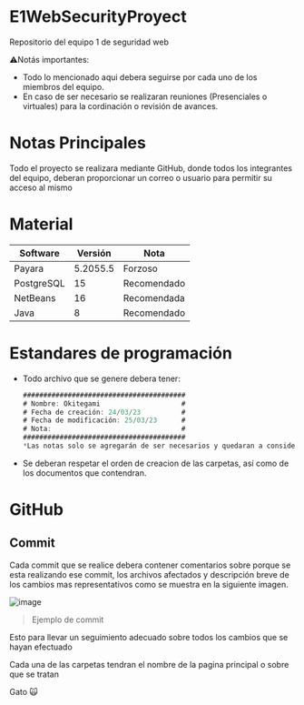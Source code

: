 # E1WebSecurityProyect
Repositorio del equipo 1 de seguridad web

⚠️Notás importantes:
- Todo lo mencionado aqui debera seguirse por cada uno de los miembros del equipo.
- En caso de ser necesario se realizaran reuniones (Presenciales o virtuales) para la cordinación o revisión de avances.
# Notas Principales
Todo el proyecto se realizara mediante GitHub, donde todos los integrantes del equipo, deberan proporcionar un correo o usuario para permitir su acceso al mismo
# Material
|Software|Versión |Nota|
|--------|--------|----|
|Payara|5.2055.5|Forzoso |
|PostgreSQL|15|Recomendado|
|NetBeans|16|Recomendada|
|Java|8|Recomendado|
# 
# Estandares de programación
- Todo archivo que se genere debera tener:
  ```java
  ########################################
  # Nombre: Okitegami                    #
  # Fecha de creación: 24/03/23          #
  # Fecha de modificación: 25/03/23      #
  # Nota:                                #
  ########################################
  *Las notas solo se agregarán de ser necesarios y quedaran a consideración del programador.
- Se deberan respetar el orden de creacion de las carpetas, así como de los documentos que contendran.
# GitHub
## Commit
Cada commit que se realice debera contener comentarios sobre porque se esta realizando ese commit, los archivos afectados y descripción breve de los cambios mas representativos como se muestra en la siguiente imagen.

![image](https://user-images.githubusercontent.com/90920831/214940383-8d3f3bd3-388a-4b79-8075-3d42fd7ef8d8.png)
>Ejemplo de commit

Esto para llevar un seguimiento adecuado sobre todos los cambios que se hayan efectuado

Cada una de las carpetas tendran el nombre de la pagina principal o sobre que se tratan

Gato 🙀 
